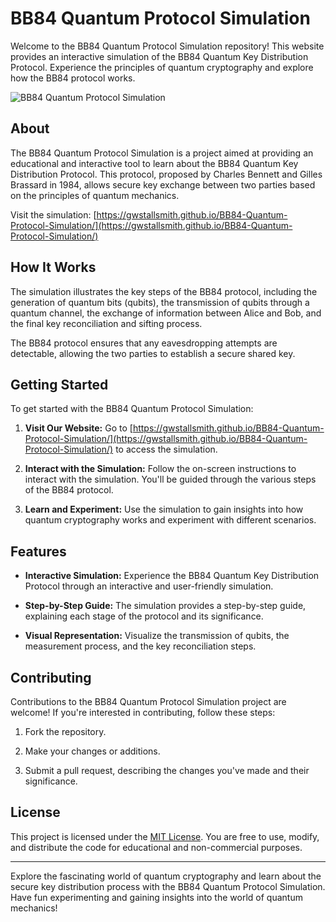 # BB84 Quantum Protocol Simulation

Welcome to the BB84 Quantum Protocol Simulation repository! This website provides an interactive simulation of the BB84 Quantum Key Distribution Protocol. Experience the principles of quantum cryptography and explore how the BB84 protocol works.

![BB84 Quantum Protocol Simulation](https://gwstallsmith.github.io/BB84-Quantum-Protocol-Simulation/assets/simulation-preview.png)


## About

The BB84 Quantum Protocol Simulation is a project aimed at providing an educational and interactive tool to learn about the BB84 Quantum Key Distribution Protocol. This protocol, proposed by Charles Bennett and Gilles Brassard in 1984, allows secure key exchange between two parties based on the principles of quantum mechanics.

Visit the simulation: [https://gwstallsmith.github.io/BB84-Quantum-Protocol-Simulation/](https://gwstallsmith.github.io/BB84-Quantum-Protocol-Simulation/)

## How It Works

The simulation illustrates the key steps of the BB84 protocol, including the generation of quantum bits (qubits), the transmission of qubits through a quantum channel, the exchange of information between Alice and Bob, and the final key reconciliation and sifting process.

The BB84 protocol ensures that any eavesdropping attempts are detectable, allowing the two parties to establish a secure shared key.

## Getting Started

To get started with the BB84 Quantum Protocol Simulation:

1. **Visit Our Website:** Go to [https://gwstallsmith.github.io/BB84-Quantum-Protocol-Simulation/](https://gwstallsmith.github.io/BB84-Quantum-Protocol-Simulation/) to access the simulation.

2. **Interact with the Simulation:** Follow the on-screen instructions to interact with the simulation. You'll be guided through the various steps of the BB84 protocol.

3. **Learn and Experiment:** Use the simulation to gain insights into how quantum cryptography works and experiment with different scenarios.

## Features

- **Interactive Simulation:** Experience the BB84 Quantum Key Distribution Protocol through an interactive and user-friendly simulation.

- **Step-by-Step Guide:** The simulation provides a step-by-step guide, explaining each stage of the protocol and its significance.

- **Visual Representation:** Visualize the transmission of qubits, the measurement process, and the key reconciliation steps.

## Contributing

Contributions to the BB84 Quantum Protocol Simulation project are welcome! If you're interested in contributing, follow these steps:

1. Fork the repository.

2. Make your changes or additions.

3. Submit a pull request, describing the changes you've made and their significance.

## License

This project is licensed under the [MIT License](LICENSE). You are free to use, modify, and distribute the code for educational and non-commercial purposes.

---

Explore the fascinating world of quantum cryptography and learn about the secure key distribution process with the BB84 Quantum Protocol Simulation. Have fun experimenting and gaining insights into the world of quantum mechanics!
